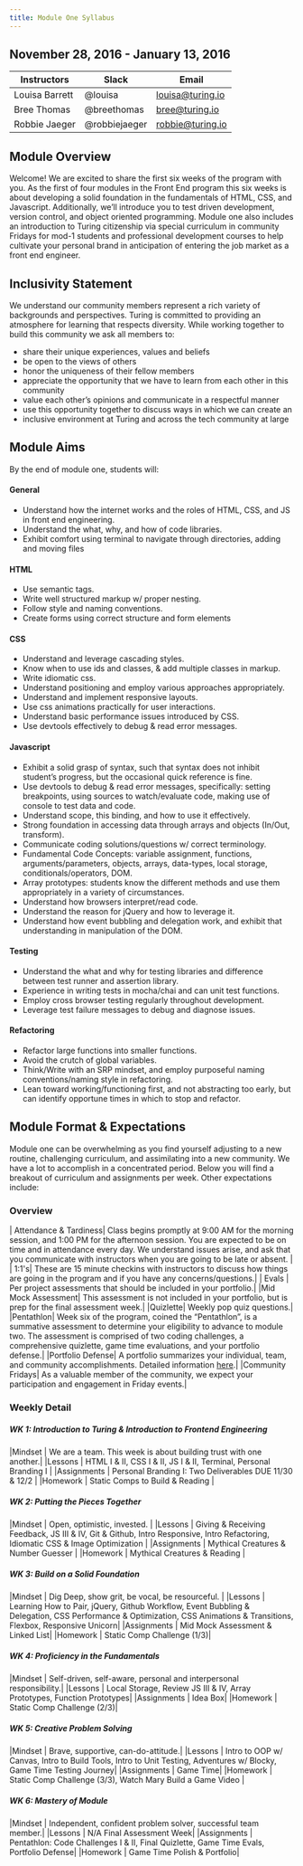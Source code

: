 ```yaml
---
title: Module One Syllabus
---
```


## November 28, 2016 - January 13, 2016


| Instructors    | Slack         | Email            |
| -------------- |---------------| -----------------|
| Louisa Barrett | @louisa       | louisa@turing.io |
| Bree Thomas    | @breethomas   | bree@turing.io   | 
| Robbie Jaeger  | @robbiejaeger | robbie@turing.io |

## Module Overview
Welcome! We are excited to share the first six weeks of the program with you. As the first of four modules in the Front End program this six weeks is about developing a solid foundation in the fundamentals of HTML, CSS, and Javascript. Additionally, we’ll introduce you to test driven development, version control, and object oriented programming. Module one also includes an introduction to Turing citizenship via special curriculum in community Fridays for mod-1 students and professional development courses to help cultivate your personal brand in anticipation of entering the job market as a front end engineer.

## Inclusivity Statement
We understand our community members represent a rich variety of backgrounds and perspectives. Turing is committed to providing an atmosphere for learning that respects diversity. While working together to build this community we ask all members to:

* share their unique experiences, values and beliefs
* be open to the views of others 
* honor the uniqueness of their fellow members
* appreciate the opportunity that we have to learn from each other in this
community
* value each other’s opinions and communicate in a respectful manner
* use this opportunity together to discuss ways in which we can create an
* inclusive environment at Turing and across the tech community at large

## Module Aims
By the end of module one, students will:

#### General

* Understand how the internet works and the roles of HTML, CSS, and JS in front end engineering. 
* Understand the what, why, and how of code libraries. 
* Exhibit comfort using terminal to navigate through directories, adding and moving files 

#### HTML

* Use semantic tags. 
* Write well structured markup w/ proper nesting.
* Follow style and naming conventions.
* Create forms using correct structure and form elements 

#### CSS

* Understand and leverage cascading styles. 
* Know when to use ids and classes, & add multiple classes in markup. 
* Write idiomatic css. 
* Understand positioning and employ various approaches appropriately. 
* Understand and implement responsive layouts. 
* Use css animations practically for user interactions. 
* Understand basic performance issues introduced by CSS. 
* Use devtools effectively to debug & read error messages. 

#### Javascript

* Exhibit a solid grasp of syntax, such that syntax does not inhibit student’s progress, but the occasional quick reference is fine.
* Use devtools to debug & read error messages, specifically: setting breakpoints, using sources to watch/evaluate code, making use of console to test data and code.
* Understand scope, this binding, and how to use it effectively.
* Strong foundation in accessing data through arrays and objects (In/Out, transform).
* Communicate coding solutions/questions w/ correct terminology.
* Fundamental Code Concepts: variable assignment, functions, arguments/parameters, objects, arrays, data-types, local storage, conditionals/operators, DOM.
* Array prototypes: students know the different methods and use them appropriately in a variety of circumstances.
* Understand how browsers interpret/read code.
* Understand the reason for jQuery and how to leverage it.
* Understand how event bubbling and delegation work, and exhibit that understanding in manipulation of the DOM.

#### Testing

* Understand the what and why for testing libraries and difference between test runner and assertion library.
* Experience in writing tests in mocha/chai and can unit test
functions.
* Employ cross browser testing regularly throughout development.
* Leverage test failure messages to debug and diagnose issues.

#### Refactoring

* Refactor large functions into smaller functions.
* Avoid the crutch of global variables.
* Think/Write with an SRP mindset, and employ purposeful naming conventions/naming style in refactoring.
* Lean toward working/functioning first, and not abstracting too early, but can identify opportune times in which to stop and refactor.

## Module Format & Expectations
Module one can be overwhelming as you find yourself adjusting to a new routine, challenging curriculum, and assimilating into a new community. We have a lot to accomplish in a concentrated period. Below you will find a breakout of curriculum and assignments per week. Other expectations include:

### Overview

| Attendance & Tardiness| Class begins promptly at 9:00 AM for the morning session, and 1:00 PM for the afternoon session. You are expected to be on time and in attendance every day. We understand issues arise, and ask that you communicate with instructors when you are going to be late or absent. |
| 1:1's| These are 15 minute checkins with instructors to discuss how things are going in the program and if you have any concerns/questions.|
| Evals | Per project assessments that should be included in your portfolio.|
|Mid Mock Assessment| This assessment is not included in your portfolio, but is prep for the final assessment week.|
|Quizlette| Weekly pop quiz questions.|
|Pentathlon| Week six of the program, coined the “Pentathlon”, is a summative assessment to determine your eligibility to advance to module two. The assessment is comprised of two coding challenges, a comprehensive quizlette, game time evaluations, and your portfolio defense.|
|Portfolio Defense| A portfolio summarizes your individual, team, and community accomplishments. Detailed information [here](https://github.com/turingschool/portfolios).|
|Community Fridays| As a valuable member of the community, we expect your participation and engagement in Friday events.|

### Weekly Detail

##### WK 1: Introduction to Turing & Introduction to Frontend Engineering

|Mindset     | We are a team. This week is about building trust with one another.|
|Lessons     | HTML I & II, CSS I & II, JS I & II, Terminal, Personal Branding I |
|Assignments | Personal Branding I: Two Deliverables DUE 11/30 & 12/2 |
|Homework    | Static Comps to Build & Reading |

##### WK 2: Putting the Pieces Together

|Mindset     | Open, optimistic, invested. |
|Lessons     | Giving & Receiving Feedback, JS III & IV, Git & Github, Intro Responsive, Intro Refactoring, Idiomatic CSS & Image Optimization |
|Assignments | Mythical Creatures & Number Guesser |
|Homework    | Mythical Creatures & Reading |

##### WK 3: Build on a Solid Foundation

|Mindset     | Dig Deep, show grit, be vocal, be resourceful. |
|Lessons     | Learning How to Pair, jQuery, Github Workflow, Event Bubbling & Delegation, CSS Performance & Optimization, CSS Animations & Transitions, Flexbox, Responsive Unicorn|
|Assignments | Mid Mock Assessment & Linked List|
|Homework    | Static Comp Challenge (1/3)|

##### WK 4: Proficiency in the Fundamentals

|Mindset     | Self-driven, self-aware, personal and interpersonal responsibility.|
|Lessons     | Local Storage, Review JS III & IV, Array Prototypes, Function Prototypes|
|Assignments | Idea Box|
|Homework    | Static Comp Challenge (2/3)|

##### WK 5: Creative Problem Solving

|Mindset     | Brave, supportive, can-do-attitude.|
|Lessons     | Intro to OOP w/ Canvas, Intro to Build Tools, Intro to Unit Testing, Adventures w/ Blocky, Game Time Testing Journey|
|Assignments | Game Time|
|Homework    | Static Comp Challenge (3/3), Watch Mary Build a Game Video |

##### WK 6: Mastery of Module

|Mindset     | Independent, confident problem solver, successful team member.|
|Lessons     | N/A Final Assessment Week|
|Assignments | Pentathlon: Code Challenges I & II, Final Quizlette, Game Time Evals, Portfolio Defense|
|Homework    | Game Time Polish & Portfolio|
